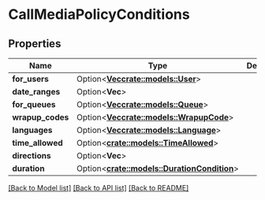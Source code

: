 # CallMediaPolicyConditions

## Properties

Name | Type | Description | Notes
------------ | ------------- | ------------- | -------------
**for_users** | Option<[**Vec<crate::models::User>**](User.md)> |  | [optional]
**date_ranges** | Option<**Vec<String>**> |  | [optional]
**for_queues** | Option<[**Vec<crate::models::Queue>**](Queue.md)> |  | [optional]
**wrapup_codes** | Option<[**Vec<crate::models::WrapupCode>**](WrapupCode.md)> |  | [optional]
**languages** | Option<[**Vec<crate::models::Language>**](Language.md)> |  | [optional]
**time_allowed** | Option<[**crate::models::TimeAllowed**](TimeAllowed.md)> |  | [optional]
**directions** | Option<**Vec<String>**> |  | [optional]
**duration** | Option<[**crate::models::DurationCondition**](DurationCondition.md)> |  | [optional]

[[Back to Model list]](../README.md#documentation-for-models) [[Back to API list]](../README.md#documentation-for-api-endpoints) [[Back to README]](../README.md)


